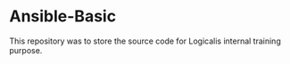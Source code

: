 # Ansible-Basic
This repository was to store the source code for Logicalis internal training purpose.
